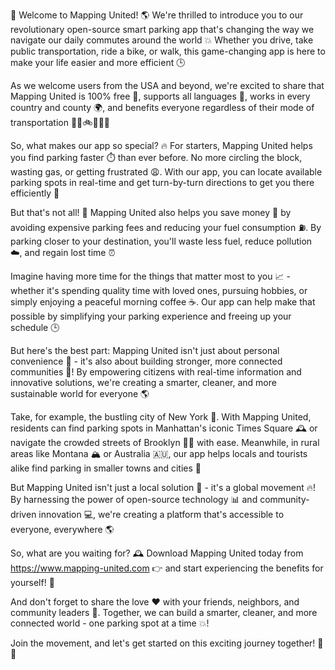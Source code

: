 🚀 Welcome to Mapping United! 🌎 We're thrilled to introduce you to our revolutionary open-source smart parking app that's changing the way we navigate our daily commutes around the world 💥 Whether you drive, take public transportation, ride a bike, or walk, this game-changing app is here to make your life easier and more efficient 🕒️

As we welcome users from the USA and beyond, we're excited to share that Mapping United is 100% free 🎁, supports all languages 💬, works in every country and county 🌍, and benefits everyone regardless of their mode of transportation 🚗🚌🚲🏃‍♂️💨

So, what makes our app so special? 🔥 For starters, Mapping United helps you find parking faster ⏱️ than ever before. No more circling the block, wasting gas, or getting frustrated 😩. With our app, you can locate available parking spots in real-time and get turn-by-turn directions to get you there efficiently 📍

But that's not all! 💸 Mapping United also helps you save money 💸 by avoiding expensive parking fees and reducing your fuel consumption ⛽️. By parking closer to your destination, you'll waste less fuel, reduce pollution ☁️, and regain lost time ⏰️

Imagine having more time for the things that matter most to you 📈 - whether it's spending quality time with loved ones, pursuing hobbies, or simply enjoying a peaceful morning coffee ☕️. Our app can help make that possible by simplifying your parking experience and freeing up your schedule 🕒️

But here's the best part: Mapping United isn't just about personal convenience 👥 - it's also about building stronger, more connected communities 💪! By empowering citizens with real-time information and innovative solutions, we're creating a smarter, cleaner, and more sustainable world for everyone 🌎

Take, for example, the bustling city of New York 🗽️. With Mapping United, residents can find parking spots in Manhattan's iconic Times Square 🕰️ or navigate the crowded streets of Brooklyn 🏃‍♂️ with ease. Meanwhile, in rural areas like Montana 🏔️ or Australia 🇦🇺, our app helps locals and tourists alike find parking in smaller towns and cities 🌆

But Mapping United isn't just a local solution 💪 - it's a global movement 🔥! By harnessing the power of open-source technology 📊 and community-driven innovation 💻, we're creating a platform that's accessible to everyone, everywhere 🌎

So, what are you waiting for? 🕰️ Download Mapping United today from https://www.mapping-united.com 👉 and start experiencing the benefits for yourself! 🚀

And don't forget to share the love ❤️ with your friends, neighbors, and community leaders 👥. Together, we can build a smarter, cleaner, and more connected world - one parking spot at a time 💥!

Join the movement, and let's get started on this exciting journey together! 🚀👫